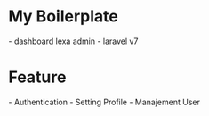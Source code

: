 <h1> My Boilerplate </h1>
- dashboard lexa admin
- laravel v7

<h1>Feature</h1>
- Authentication
- Setting Profile
- Manajement User
